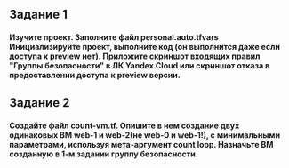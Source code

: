 ## Задание 1
#### Изучите проект. Заполните файл personal.auto.tfvars Инициализируйте проект, выполните код (он выполнится даже если доступа к preview нет). Приложите скриншот входящих правил "Группы безопасности" в ЛК Yandex Cloud или скриншот отказа в предоставлении доступа к preview версии.


## Задание 2
#### Создайте файл count-vm.tf. Опишите в нем создание двух одинаковых ВМ web-1 и web-2(не web-0 и web-1!), с минимальными параметрами, используя мета-аргумент count loop. Назначьте ВМ созданную в 1-м задании группу безопасности.
